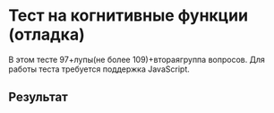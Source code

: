 # Тест на когнитивные функции (отладка)

В этом тесте 97+лупы(не более 109)+втораягруппа вопросов. Для работы теста требуется поддержка JavaScript.

<div id="test_contents">
</div>

## Результат

<div id="res">
</div>

<script src="jquery.js"></script>
<script src="test.js"></script>
<script src="mbti2.js"></script>
